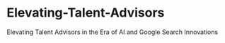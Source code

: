 # Elevating-Talent-Advisors
Elevating Talent Advisors in the Era of AI and Google Search Innovations
